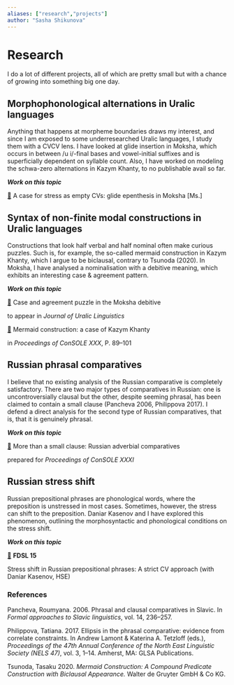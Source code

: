 ```yaml
---
aliases: ["research","projects"]
author: "Sasha Shikunova"
---
```


# Research

I do a lot of different projects, all of which are pretty small but with a chance of growing into something big one day.

## Morphophonological alternations in Uralic languages

Anything that happens at morpheme boundaries draws my interest, and since I am exposed to some underresearched Uralic languages, I study them with a CVCV lens. I have looked at glide insertion in Moksha, which occurs in between /u i/-final bases and vowel-initial suffixes and is superficially dependent on syllable count. Also, I have worked on modeling the schwa-zero alternations in Kazym Khanty, to no publishable avail so far.

***Work on this topic***

[:page_facing_up:](moksha_cvs_paper.pdf) A case for stress as empty CVs: glide epenthesis in Moksha [Ms.]

## Syntax of non-finite modal constructions in Uralic languages

Constructions that look half verbal and half nominal often make curious puzzles. Such is, for example, the so-called mermaid construction in Kazym Khanty, which I argue to be biclausal, contrary to Tsunoda (2020). In Moksha, I have analysed a nominalisation with a debitive meaning, which exhibits an interesting case \& agreement pattern.

***Work on this topic***

[:page_facing_up:](shikunova_moksha_jul_final.pdf) Case and agreement puzzle in the Moksha debitive

to appear in *Journal of Uralic Linguistics*

[:page_facing_up:](mermaids_paper.pdf) Mermaid construction: a case of Kazym Khanty

in *Proceedings of ConSOLE XXX*, P. 89–101

## Russian phrasal comparatives

I believe that no existing analysis of the Russian comparative is completely satisfactory. There are two major types of comparatives in Russian: one is uncontroversially clausal but the other, despite seeming phrasal, has been claimed to contain a small clause (Pancheva 2006, Philippova 2017). I defend a direct analysis for the second type of Russian comparatives, that is, that it is genuinely phrasal.

***Work on this topic***

[:page_facing_up:](comp_paper_v2.pdf) More than a small clause: Russian adverbial comparatives

prepared for *Proceedings of ConSOLE XXXI* 

## Russian stress shift

Russian prepositional phrases are phonological words, where the preposition is unstressed in most cases. Sometimes, however, the stress can shift to the preposition. Daniar Kasenov and I have explored this phenomenon, outlining the morphosyntactic and phonological conditions on the stress shift.

***Work on this topic***

[:pushpin:](fdsl_stress_shift_slides.pdf) **FDSL 15**

Stress shift in Russian prepositional phrases: A strict CV approach (with Daniar Kasenov, HSE)

### References

Pancheva, Roumyana. 2006. Phrasal and clausal comparatives in Slavic. In *Formal approaches to Slavic linguistics*, vol. 14, 236–257.

Philippova, Tatiana. 2017. Ellipsis in the phrasal comparative: evidence from correlate constraints. In Andrew Lamont & Katerina A. Tetzloff (eds.), *Proceedings of the 47th Annual Conference of the North East Linguistic Society (NELS 47)*, vol. 3, 1–14. Amherst, MA: GLSA Publications.

Tsunoda, Tasaku 2020. *Mermaid Construction: A Compound ­Predicate Construction with Biclausal Appearance.* Wal­ter de Gruyter GmbH & Co KG.